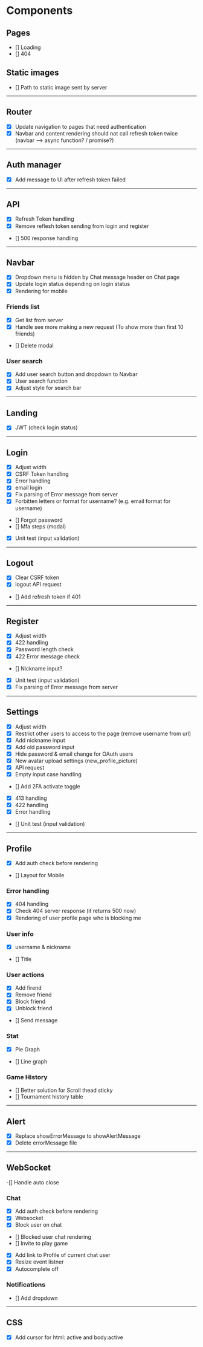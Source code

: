 # Components

## Pages
- [] Loading
- [] 404

## Static images
- [] Path to static image sent by server

---------------------------------------------------------------------

## Router
- [x] Update navigation to pages that need authentication
- [x] Navbar and content rendering should not call refresh token twice (navbar --> async function? / promise?)

---------------------------------------------------------------------

## Auth manager
-[x] Add message to UI after refresh token failed

---------------------------------------------------------------------

## API
- [x] Refresh Token handling
- [x] Remove reflesh token sending from login and register
- [] 500 response handling

---------------------------------------------------------------------

## Navbar

- [x] Dropdown menu is hidden by Chat message header on Chat page
- [x] Update login status depending on login status
- [x] Rendering for mobile

### Friends list
- [x] Get list from server
- [x] Handle see more making a new request (To show more than first 10 friends)
- [] Delete modal

### User search
- [x] Add user search button and dropdown to Navbar
- [x] User search function
- [x] Adjust style for search bar

---------------------------------------------------------------------

## Landing
- [x] JWT (check login status)

---------------------------------------------------------------------

## Login

- [x] Adjust width
- [x] CSRF Token handling
- [x] Error handling
- [x] email login
- [x] Fix parsing of Error message from server
- [x] Forbitten letters or format for username? (e.g. email format for username)
- [] Forgot password
- [] Mfa steps (modal)

- [x] Unit test (input validation)

---------------------------------------------------------------------

## Logout
- [x] Clear CSRF token
- [x] logout API request
- [] Add refresh token if 401

---------------------------------------------------------------------

## Register

- [X] Adjust width
- [x] 422 handling
- [x] Password length check
- [x] 422 Error message check
- [] Nickname input?
- [x] Unit test (input validation)
- [x] Fix parsing of Error message from server

---------------------------------------------------------------------

## Settings

- [X] Adjust width
- [X] Restrict other users to access to the page (remove username from url)
- [X] Add nickname input
- [X] Add old password input
- [X] Hide password & email change for OAuth users
- [x] New avatar upload settings (new_profile_picture)
- [x] API request
- [x] Empty input case handling
- [] Add 2FA activate toggle
- [x] 413 handling
- [x] 422 handling
- [x] Error handling
- [] Unit test (input validation)

---------------------------------------------------------------------

## Profile

- [x] Add auth check before rendering
- [] Layout for Mobile

### Error handling
- [x] 404 handling
- [x] Check 404 server response (it returns 500 now)
- [x] Rendering of user profile page who is blocking me

### User info
- [x] username & nickname
- [] Title

### User actions
- [x] Add firend
- [x] Remove friend
- [x] Block friend
- [x] Unblock friend
- [] Send message

### Stat
- [x] Pie Graph
- [] Line graph

### Game History
- [] Better solution for Scroll thead sticky
- [] Tournament history table

---------------------------------------------------------------------

## Alert
- [x] Replace showErrorMessage to showAlertMessage
- [x] Delete errorMessage file

---------------------------------------------------------------------

## WebSocket

-[] Handle auto close

### Chat
- [x] Add auth check before rendering
- [x] Websocket
- [x] Block user on chat
- [] Blocked user chat rendering
- [] Invite to play game
- [x] Add link to Profile of current chat user
- [x] Resize event listner
- [x] Autocomplete off

### Notifications
- [] Add dropdown

---------------------------------------------------------------------

## CSS
- [x] Add cursor for html: active and body:active
